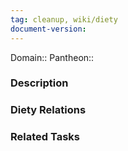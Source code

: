 ```yaml
---
tag: cleanup, wiki/diety
document-version: 
---
```


Domain:: 
Pantheon::

### Description



### Diety Relations



### Related Tasks
